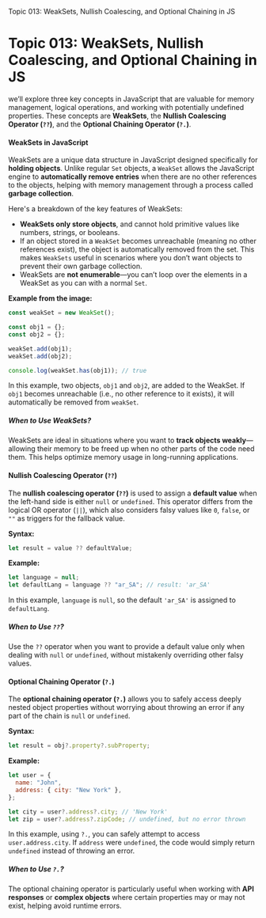 Topic 013: WeakSets, Nullish Coalescing, and Optional Chaining in JS

# Topic 013: WeakSets, Nullish Coalescing, and Optional Chaining in JS

we’ll explore three key concepts in JavaScript that are valuable for memory management, logical operations, and working with potentially undefined properties. These concepts are **WeakSets**, the **Nullish Coalescing Operator (`??`)**, and the **Optional Chaining Operator (`?.`)**.

#### **WeakSets in JavaScript**

WeakSets are a unique data structure in JavaScript designed specifically for **holding objects**. Unlike regular `Set` objects, a `WeakSet` allows the JavaScript engine to **automatically remove entries** when there are no other references to the objects, helping with memory management through a process called **garbage collection**.

Here's a breakdown of the key features of WeakSets:

- **WeakSets only store objects**, and cannot hold primitive values like numbers, strings, or booleans.
- If an object stored in a `WeakSet` becomes unreachable (meaning no other references exist), the object is automatically removed from the set. This makes `WeakSets` useful in scenarios where you don’t want objects to prevent their own garbage collection.
- WeakSets are **not enumerable**—you can’t loop over the elements in a WeakSet as you can with a normal `Set`.

**Example from the image:**

```javascript
const weakSet = new WeakSet();

const obj1 = {};
const obj2 = {};

weakSet.add(obj1);
weakSet.add(obj2);

console.log(weakSet.has(obj1)); // true
```

In this example, two objects, `obj1` and `obj2`, are added to the WeakSet. If `obj1` becomes unreachable (i.e., no other reference to it exists), it will automatically be removed from `weakSet`.

##### **When to Use WeakSets?**

WeakSets are ideal in situations where you want to **track objects weakly**—allowing their memory to be freed up when no other parts of the code need them. This helps optimize memory usage in long-running applications.

#### **Nullish Coalescing Operator (`??`)**

The **nullish coalescing operator (`??`)** is used to assign a **default value** when the left-hand side is either `null` or `undefined`. This operator differs from the logical OR operator (`||`), which also considers falsy values like `0`, `false`, or `""` as triggers for the fallback value.

**Syntax:**

```javascript
let result = value ?? defaultValue;
```

**Example:**

```javascript
let language = null;
let defaultLang = language ?? "ar_SA"; // result: 'ar_SA'
```

In this example, `language` is `null`, so the default `'ar_SA'` is assigned to `defaultLang`.

##### **When to Use `??`?**

Use the `??` operator when you want to provide a default value only when dealing with `null` or `undefined`, without mistakenly overriding other falsy values.

#### **Optional Chaining Operator (`?.`)**

The **optional chaining operator (`?.`)** allows you to safely access deeply nested object properties without worrying about throwing an error if any part of the chain is `null` or `undefined`.

**Syntax:**

```javascript
let result = obj?.property?.subProperty;
```

**Example:**

```javascript
let user = {
  name: "John",
  address: { city: "New York" },
};

let city = user?.address?.city; // 'New York'
let zip = user?.address?.zipCode; // undefined, but no error thrown
```

In this example, using `?.`, you can safely attempt to access `user.address.city`. If `address` were `undefined`, the code would simply return `undefined` instead of throwing an error.

##### **When to Use `?.`?**

The optional chaining operator is particularly useful when working with **API responses** or **complex objects** where certain properties may or may not exist, helping avoid runtime errors.
